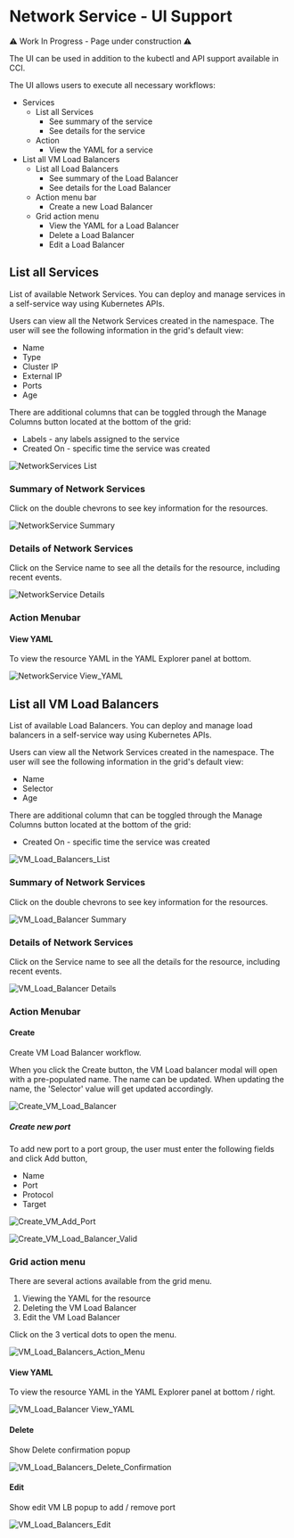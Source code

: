 # Network Service - UI Support

⚠️ Work In Progress - Page under construction ⚠️

The UI can be used in addition to the kubectl and API support available in CCI.

The UI allows users to execute all necessary workflows:
- Services
    - List all Services
        - See summary of the service
        - See details for the service
    - Action
        - View the YAML for a service
- List all VM Load Balancers
    - List all Load Balancers
        - See summary of the Load Balancer
        - See details for the Load Balancer
    - Action menu bar
        - Create a new Load Balancer
    - Grid action menu
        - View the YAML for a Load Balancer
        - Delete a Load Balancer
        - Edit a Load Balancer

## List all Services

List of available Network Services. You can deploy and manage services in a self-service way using Kubernetes APIs.

Users can view all the Network Services created in the namespace. The user will see the following information in the grid's default view:
- Name
- Type
- Cluster IP
- External IP
- Ports
- Age

There are additional columns that can be toggled through the Manage Columns button located at the bottom of the grid:

- Labels - any labels assigned to the service
- Created On - specific time the service was created

![NetworkServices List](source/network-services-list.png "Network Services List")

### Summary of Network Services

Click on the double chevrons to see key information for the resources.

![NetworkService Summary](source/netwrok-service-summary.png "Network Service Summary")

### Details of Network Services

Click on the Service name to see all the details for the resource, including recent events.

![NetworkService Details](source/netwrok-service-details.png "Network Service Details")

### Action Menubar
#### View YAML

To view the resource YAML in the YAML Explorer panel at bottom.

![NetworkService View_YAML](source/network-services-view-yaml.png "Network Services View YAML")

## List all VM Load Balancers

List of available Load Balancers. You can deploy and manage load balancers in a self-service way using Kubernetes APIs.

Users can view all the Network Services created in the namespace. The user will see the following information in the grid's default view:
- Name
- Selector
- Age

There are additional column that can be toggled through the Manage Columns button located at the bottom of the grid:
- Created On - specific time the service was created

![VM_Load_Balancers_List](source/vm-lb-list.png "VM Load Balancer List")

### Summary of Network Services

Click on the double chevrons to see key information for the resources.

![VM_Load_Balancer Summary](source/vm-lb-summary.png "VM Load Balancer Summary")

### Details of Network Services

Click on the Service name to see all the details for the resource, including recent events.

![VM_Load_Balancer Details](source/vm-lb-details.png "VM Load Balancer Details")

### Action Menubar
#### Create

Create VM Load Balancer workflow.

When you click the Create button, the VM Load balancer modal will open with a pre-populated name.
The name can be updated. When updating the name, the 'Selector' value will get updated accordingly.

![Create_VM_Load_Balancer](source/vm-lb-create.png "Create VM Load Balancer")

##### Create new port

To add new port to a port group, the user must enter the following fields and click Add button,
- Name
- Port
- Protocol
- Target

![Create_VM_Add_Port](source/vm-lb-add-port.png "Create VM Add Port")

![Create_VM_Load_Balancer_Valid](source/vm-lb-create-vaild.png "Create VM Load Balancer Valid")

### Grid action menu

There are several actions available from the grid menu.
1. Viewing the YAML for the resource
2. Deleting the VM Load Balancer
3. Edit the VM Load Balancer

Click on the 3 vertical dots to open the menu.

![VM_Load_Balancers_Action_Menu](source/vm-lb-action-menu.png "VM Load Balancers Action Menu")

#### View YAML

To view the resource YAML in the YAML Explorer panel at bottom / right.

![VM_Load_Balancer View_YAML](source/vm-lb-view-yaml.png "VM Load Balancer View YAML")

#### Delete

Show Delete confirmation popup

![VM_Load_Balancers_Delete_Confirmation](source/vm-b-delete-confirmation.png "VM Load Balancers Delete Confirmation")

#### Edit

Show edit VM LB popup to add / remove port

![VM_Load_Balancers_Edit](source/vm-lb-edit.png "VM Load Balancers Edit")
